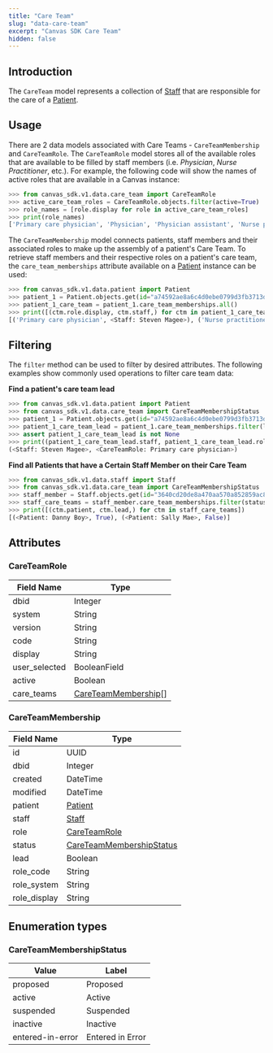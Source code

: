 ```yaml
---
title: "Care Team"
slug: "data-care-team"
excerpt: "Canvas SDK Care Team"
hidden: false
---
```


## Introduction

The `CareTeam` model represents a collection of [Staff](/sdk/data-staff/#staff) that are responsible for the care of a [Patient](/sdk/data-patient/#patient).

## Usage

There are 2 data models associated with Care Teams - `CareTeamMembership` and `CareTeamRole`. The `CareTeamRole` model stores all of the available roles that are available to be filled by staff members (i.e. _Physician_, _Nurse Practitioner_, etc.). For example, the following code will show the names of active roles that are available in a Canvas instance:

```python
>>> from canvas_sdk.v1.data.care_team import CareTeamRole
>>> active_care_team_roles = CareTeamRole.objects.filter(active=True)
>>> role_names = [role.display for role in active_care_team_roles]
>>> print(role_names)
['Primary care physician', 'Physician', 'Physician assistant', 'Nurse practitioner', 'Health coach', 'Care coordinator']
```

The `CareTeamMembership` model connects patients, staff members and their associated roles to make up the assembly of a patient's Care Team. To retrieve staff members and their respective roles on a patient's care team, the `care_team_memberships` attribute available on a [Patient](/sdk/data-patient/#patient) instance can be used:

```python
>>> from canvas_sdk.v1.data.patient import Patient
>>> patient_1 = Patient.objects.get(id="a74592ae8a6c4d0ebe0799d3fb3713d1")
>>> patient_1_care_team = patient_1.care_team_memberships.all()
>>> print([(ctm.role.display, ctm.staff,) for ctm in patient_1_care_team])
[('Primary care physician', <Staff: Steven Magee>), ('Nurse practitioner', <Staff: Annalies Hines>), ('Physician assistant', <Staff: Erik McDonald>)]
```

## Filtering

The `filter` method can be used to filter by desired attributes. The following examples show commonly used operations to filter care team data:

__Find a patient's care team lead__

```python
>>> from canvas_sdk.v1.data.patient import Patient
>>> from canvas_sdk.v1.data.care_team import CareTeamMembershipStatus
>>> patient_1 = Patient.objects.get(id="a74592ae8a6c4d0ebe0799d3fb3713d1")
>>> patient_1_care_team_lead = patient_1.care_team_memberships.filter(lead=True, status=CareTeamMembershipStatus.ACTIVE).first()
>>> assert patient_1_care_team_lead is not None
>>> print((patient_1_care_team_lead.staff, patient_1_care_team_lead.role,))
(<Staff: Steven Magee>, <CareTeamRole: Primary care physician>)
```

__Find all Patients that have a Certain Staff Member on their Care Team__

```python
>>> from canvas_sdk.v1.data.staff import Staff
>>> from canvas_sdk.v1.data.care_team import CareTeamMembershipStatus
>>> staff_member = Staff.objects.get(id="3640cd20de8a470aa570a852859ac87e")
>>> staff_care_teams = staff_member.care_team_memberships.filter(status=CareTeamMembershipStatus.ACTIVE)
>>> print([(ctm.patient, ctm.lead,) for ctm in staff_care_teams])
[(<Patient: Danny Boy>, True), (<Patient: Sally Mae>, False)]
```

## Attributes

### CareTeamRole

| Field Name    | Type                                                            |
|---------------|-----------------------------------------------------------------|
| dbid          | Integer                                                         |
| system        | String                                                          |
| version       | String                                                          |
| code          | String                                                          |
| display       | String                                                          |
| user_selected | BooleanField                                                    |
| active        | Boolean                                                         |
| care_teams    | [CareTeamMembership](/sdk/data-care-team/#careteammembership)[] |

### CareTeamMembership

| Field Name   | Type                                                  |
|--------------|-------------------------------------------------------|
| id           | UUID                                                  |
| dbid         | Integer                                               |
| created      | DateTime                                              |
| modified     | DateTime                                              |
| patient      | [Patient](/sdk/data-patient/#patient)                 |
| staff        | [Staff](/sdk/data-staff#staff)                        |
| role         | [CareTeamRole](#careteamrole)                         |
| status       | [CareTeamMembershipStatus](#careteammembershipstatus) |
| lead         | Boolean                                               |
| role_code    | String                                                |
| role_system  | String                                                |
| role_display | String                                                |

## Enumeration types

### CareTeamMembershipStatus

| Value            | Label            |
|------------------|------------------|
| proposed         | Proposed         |
| active           | Active           |
| suspended        | Suspended        |
| inactive         | Inactive         |
| entered-in-error | Entered in Error |
